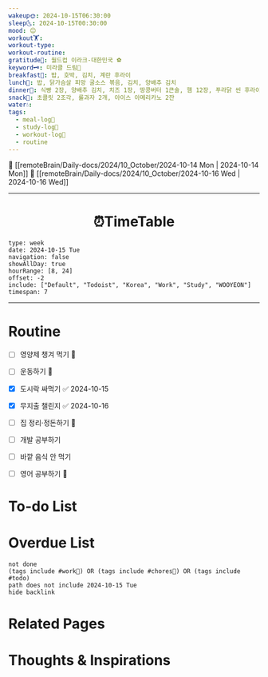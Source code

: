 ```yaml
---
wakeup🌞: 2024-10-15T06:30:00
sleep🌜: 2024-10-15T00:30:00
mood: 😊
workout🏋️: 
workout-type: 
workout-routine: 
gratitude🙏: 월드컵 이라크-대한민국 ⚽
keyword🗝️: 미라클 드림🌛
breakfast🍳: 밥, 호박, 김치, 계란 후라이
lunch🍚: 밥, 닭가슴살 피망 굴소스 볶음, 김치, 양배추 김치
dinner🥗: 식빵 2장, 양배추 김치, 치즈 1장, 땅콩버터 1큰술, 햄 12장, 푸라닭 씬 후라이드 치킨
snack🍬: 초콜릿 2조각, 롤과자 2개, 아이스 아메리카노 2잔
water💧: 
tags:
  - meal-log📝
  - study-log📓
  - workout-log💪
  - routine
---
```


🔺 [[remoteBrain/Daily-docs/2024/10_October/2024-10-14 Mon | 2024-10-14 Mon]]
🔻 [[remoteBrain/Daily-docs/2024/10_October/2024-10-16 Wed | 2024-10-16 Wed]]
___
<h1> <center>⏰TimeTable </center> </h1>

```gEvent
type: week
date: 2024-10-15 Tue
navigation: false
showAllDay: true
hourRange: [8, 24]
offset: -2
include: ["Default", "Todoist", "Korea", "Work", "Study", "WOOYEON"]
timespan: 7
```

--- 


# Routine 

- [ ] 영양제 챙겨 먹기 🔼 
- [ ] 운동하기 🔼 
- [x] 도시락 싸먹기 ✅ 2024-10-15
- [x] 무지출 챌린지 ✅ 2024-10-16
- [ ] 집 정리·정돈하기 🔼
- [ ] 개발 공부하기
- [ ] 바깥 음식 안 먹기 
- [ ] 영어 공부하기 🔼 


# To-do List


# Overdue List
```tasks
not done
(tags include #work💼) OR (tags include #chores🧺) OR (tags include #todo)
path does not include 2024-10-15 Tue
hide backlink
```

# Related Pages



# Thoughts & Inspirations

